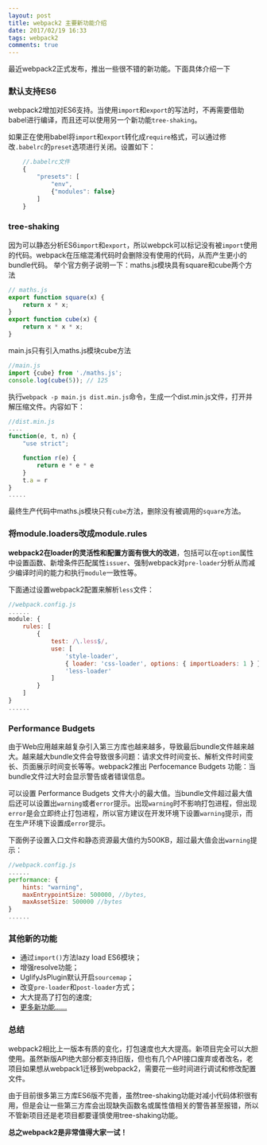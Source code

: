 ```yaml
---
layout: post
title: webpack2 主要新功能介绍
date: 2017/02/19 16:33
tags: webpack2  
comments: true
---
```


最近webpack2正式发布，推出一些很不错的新功能。下面具体介绍一下

### 默认支持ES6
webpack2增加对ES6支持。当使用`import`和`export`的写法时，不再需要借助babel进行编译，而且还可以使用另一个新功能`tree-shaking`。

如果正在使用babel将`import`和`export`转化成`require`格式，可以通过修改`.babelrc`的`preset`选项进行关闭。设置如下：
```js
    //.babelrc文件
    {
        "presets": [
            "env", 
            {"modules": false}
        ]
    }
```

### tree-shaking
因为可以静态分析ES6`import`和`export`，所以webpck可以标记没有被`import`使用的代码。webpack在压缩混淆代码时会删除没有使用的代码，从而产生更小的bundle代码。
举个官方例子说明一下：maths.js模块具有square和cube两个方法
```js
// maths.js
export function square(x) {
    return x * x;
}
export function cube(x) {
    return x * x * x;
}
```
main.js只有引入maths.js模块cube方法
```js
//main.js
import {cube} from './maths.js';
console.log(cube(5)); // 125
```
执行`webpack -p main.js dist.min.js`命令，生成一个dist.min.js文件，打开并解压缩文件。内容如下：
```js
//dist.min.js
....
function(e, t, n) {
    "use strict";

    function r(e) {
        return e * e * e
    }
    t.a = r
}
.....
```
最终生产代码中maths.js模块只有`cube`方法，删除没有被调用的`square`方法。

### 将module.loaders改成module.rules
__webpack2在loader的灵活性和配置方面有很大的改进__，包括可以在`option`属性中设置函数、新增条件匹配属性`issuer`、强制webpack对`pre-loader`分析从而减少编译时间的能力和执行`module`一致性等。

下面通过设置webpack2配置来解析`less`文件：
```js
//webpack.config.js
......
module: {
    rules: [
        {
            test: /\.less$/,
            use: [
                'style-loader',
                { loader: 'css-loader', options: { importLoaders: 1 } },
                'less-loader'
            ]
        }
    ]
}
......
```
### Performance Budgets
由于Web应用越来越复杂引入第三方库也越来越多，导致最后bundle文件越来越大。越来越大bundle文件会导致很多问题：请求文件时间变长、解析文件时间变长、页面展示时间变长等等。webpack2推出 Perfocemance Budgets 功能：当bundle文件过大时会显示警告或者错误信息。

可以设置 Performance Budgets 文件大小的最大值。当bundle文件超过最大值后还可以设置出`warning`或者`error`提示。出现`warning`时不影响打包进程，但出现`error`是会立即终止打包进程，所以官方建议在开发环境下设置`warning`提示，而在生产环境下设置成`error`提示。

下面例子设置入口文件和静态资源最大值约为500KB，超过最大值会出`warning`提示：
```js
//webpack.config.js
......
performance: {
    hints: "warning",
    maxEntrypointSize: 500000, //bytes,
    maxAssetSize: 500000 //bytes
}
......
```

### 其他新的功能

* 通过`import()`方法lazy load ES6模块；
* 增强resolve功能；
* UglifyJsPlugin默认开启`sourcemap`；
* 改变`pre-loader`和`post-loader`方式；
* 大大提高了打包的速度;
* [更多新功能......](https://webpack.js.org/guides/migrating/)


### 总结
webpack2相比上一版本有质的变化，打包速度也大大提高。新项目完全可以大胆使用。虽然新版API绝大部分都支持旧版，但也有几个API接口废弃或者改名，老项目如果想从webpack1迁移到webpack2，需要花一些时间进行调试和修改配置文件。  

由于目前很多第三方库ES6版不完善，虽然tree-shaking功能对减小代码体积很有用，但是会让一些第三方库会出现缺失函数名或属性值相关的警告甚至报错，所以不管新项目还是老项目都要谨慎使用tree-shaking功能。

__总之webpack2是非常值得大家一试！__